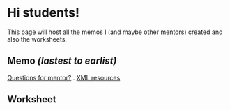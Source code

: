 # Hi students!
This page will host all the memos I (and maybe other mentors) created and also the worksheets. 

## Memo _(lastest to earlist)_
[Questions for mentor?](mentor.md) . 
[XML resources](XML.md)

## Worksheet
